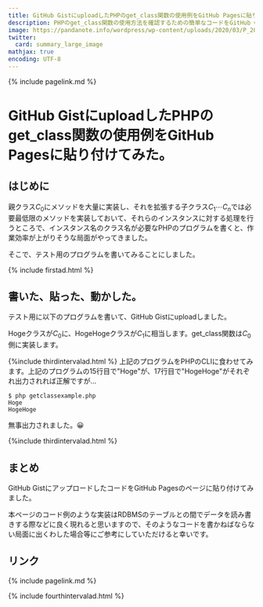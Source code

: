 ```yaml
---
title: GitHub GistにuploadしたPHPのget_class関数の使用例をGitHub Pagesに貼り付けてみた。 - panda大学習帳外伝
description: PHPのget_class関数の使用方法を確認するための簡単なコードをGitHub Gistにuploadし、さらにそれをこのページに貼ってみました。
image: https://pandanote.info/wordpress/wp-content/uploads/2020/03/P_20200328_093048_vHDR_On_HP-scaled.jpg
twitter:
  card: summary_large_image
mathjax: true
encoding: UTF-8
---
```

{% include pagelink.md %}
# GitHub GistにuploadしたPHPのget_class関数の使用例をGitHub Pagesに貼り付けてみた。
## はじめに
親クラス$C_0$にメソッドを大量に実装し、それを拡張する子クラス$C_1 \cdots C_n$では必要最低限のメソッドを実装しておいて、それらのインスタンスに対する処理を行うところで、インスタンス名のクラス名が必要なPHPのプログラムを書くと、作業効率が上がりそうな局面がやってきました。

そこで、テスト用のプログラムを書いてみることにしました。

{% include firstad.html %}
## 書いた、貼った、動かした。
テスト用に以下のプログラムを書いて、GitHub Gistにuploadしました。
<script src="https://gist.github.com/pandanote-info/15cfcabe7ee7c0af95e31f1c60e56ad8.js"></script>
Hogeクラスが$C_0$に、HogeHogeクラスが$C_1$に相当します。get_class関数は$C_0$側に実装します。

{%include thirdintervalad.html %}
上記のプログラムをPHPのCLIに食わせてみます。上記のプログラムの15行目で"Hoge"が、17行目で"HogeHoge"がそれぞれ出力されれば正解ですが…
```
$ php getclassexample.php 
Hoge
HogeHoge
```
無事出力されました。&#x1F600;

{%include thirdintervalad.html %}
## まとめ
GitHub GistにアップロードしたコードをGitHub Pagesのページに貼り付けてみました。

本ページのコード例のような実装はRDBMSのテーブルとの間でデータを読み書きする際などに良く現れると思いますので、そのようなコードを書かねばならない局面に出くわした場合等にご参考にしていただけると幸いです。
## リンク
{% include pagelink.md %}

{% include fourthintervalad.html %}
